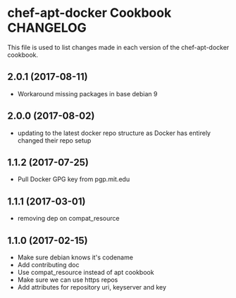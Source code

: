 # chef-apt-docker Cookbook CHANGELOG

This file is used to list changes made in each version of the chef-apt-docker cookbook.

## 2.0.1 (2017-08-11)

- Workaround missing packages in base debian 9

## 2.0.0 (2017-08-02)

- updating to the latest docker repo structure as Docker has entirely changed their repo setup

## 1.1.2 (2017-07-25)

- Pull Docker GPG key from pgp.mit.edu

## 1.1.1 (2017-03-01)

- removing dep on compat_resource

## 1.1.0 (2017-02-15)

- Make sure debian knows it's codename
- Add contributing doc
- Use compat_resource instead of apt cookbook
- Make sure we can use https repos
- Add attributes for repository uri, keyserver and key
